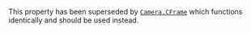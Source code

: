 This property has been superseded by [`Camera.CFrame`](https://create.roblox.com/docs/reference/engine/classes/Camera#CFrame) which functions
identically and should be used instead.